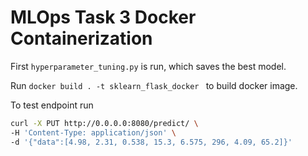 # MLOps Task 3 Docker Containerization

First ```hyperparameter_tuning.py``` is run, which saves the best model.<br>

Run ```docker build . -t sklearn_flask_docker ``` to build docker image.<br>

To test endpoint run
```bash
curl -X PUT http://0.0.0.0:8080/predict/ \
-H 'Content-Type: application/json' \
-d '{"data":[4.98, 2.31, 0.538, 15.3, 6.575, 296, 4.09, 65.2]}'
```
